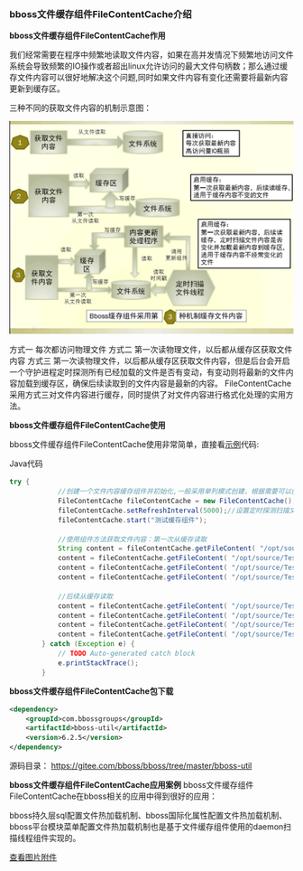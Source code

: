 ### bboss文件缓存组件FileContentCache介绍

**bboss文件缓存组件FileContentCache作用**

  我们经常需要在程序中频繁地读取文件内容，如果在高并发情况下频繁地访问文件系统会导致频繁的IO操作或者超出linux允许访问的最大文件句柄数；那么通过缓存文件内容可以很好地解决这个问题,同时如果文件内容有变化还需要将最新内容更新到缓存区。

三种不同的获取文件内容的机制示意图：  

![](images/bboss/1e9e9ef6-b8d0-3638-89b0-fd28b541c84a.gif)

方式一 每次都访问物理文件
方式二 第一次读物理文件，以后都从缓存区获取文件内容
方式三 第一次读物理文件，以后都从缓存区获取文件内容，但是后台会开启一个守护进程定时探测所有已经加载的文件是否有变动，有变动则将最新的文件内容加载到缓存区，确保后续读取到的文件内容是最新的内容。
FileContentCache采用方式三对文件内容进行缓存，同时提供了对文件内容进行格式化处理的实用方法。

**bboss文件缓存组件FileContentCache使用**

bboss文件缓存组件FileContentCache使用非常简单，直接看[示例](https://gitee.com/bboss/bboss/tree/master/bboss-util/test/org/frameworkset/util/FileContentCacheTest.java)代码:

Java代码

```java
try {  
            //创建一个文件内容缓存组件并初始化,一般采用单列模式创建，根据需要可以创建多个单列实例。  
            FileContentCache fileContentCache = new FileContentCache();  
            fileContentCache.setRefreshInterval(5000);//设置定时探测扫描文件时间间隔，单位：毫秒，每个组件只会以daemon模式启动一个线程。  
            fileContentCache.start("测试缓存组件");  
              
            //使用组件方法获取文件内容：第一次从缓存读取  
            String content = fileContentCache.getFileContent( "/opt/source/Test.java", "UTF-8",FileContentCache.PLAINEncode);//对内容不做任何处理  
            content = fileContentCache.getFileContent( "/opt/source/Test.java", "UTF-8",FileContentCache.HTMLEncodej);//对html转义存储的文件内容进行还原处理  
            content = fileContentCache.getFileContent( "/opt/source/Test.java", "UTF-8",FileContentCache.HTMLNoBREncode);//对内容进行html转义处理，忽略回车换行处理  
            content = fileContentCache.getFileContent( "/opt/source/Test.java", "UTF-8",FileContentCache.HTMLEncode);//对内容进行html转义处理  
              
            //后续从缓存读取  
            content = fileContentCache.getFileContent( "/opt/source/Test.java", "UTF-8",FileContentCache.PLAINEncode);//对内容不做任何处理  
            content = fileContentCache.getFileContent( "/opt/source/Test.java", "UTF-8",FileContentCache.HTMLEncodej);//对html转义存储的文件内容进行还原处理  
            content = fileContentCache.getFileContent( "/opt/source/Test.java", "UTF-8",FileContentCache.HTMLNoBREncode);//对内容进行html转义处理，忽略回车换行处理  
            content = fileContentCache.getFileContent( "/opt/source/Test.java", "UTF-8",FileContentCache.HTMLEncode);//对内容进行html转义处理  
        } catch (Exception e) {  
            // TODO Auto-generated catch block  
            e.printStackTrace();  
        }  
```

**bboss文件缓存组件FileContentCache包下载**

```xml
<dependency>
    <groupId>com.bbossgroups</groupId>
    <artifactId>bboss-util</artifactId>
    <version>6.2.5</version>
</dependency>
```

源码目录：
https://gitee.com/bboss/bboss/tree/master/bboss-util

**bboss文件缓存组件FileContentCache应用案例**
bboss文件缓存组件FileContentCache在bboss相关的应用中得到很好的应用：

bboss持久层sql配置文件热加载机制、bboss国际化属性配置文件热加载机制、bboss平台模块菜单配置文件热加载机制也是基于文件缓存组件使用的daemon扫描线程组件实现的。

[查看图片附件](https://www.iteye.com/blog/yin-bp-2279246#)

